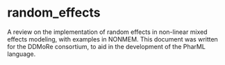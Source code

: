 random_effects
==============

A review on the implementation of random effects in non-linear mixed effects modeling, with examples in NONMEM. 
This document was written for the DDMoRe consortium, to aid in the development of the PharML language.
